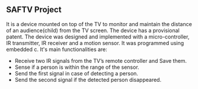 ## SAFTV Project

It is a device mounted on top of the TV to monitor and maintain the distance of an audience(child) from the TV screen. The device has a provisional 
patent.
The device was designed and implemented with a micro-controller, IR transmitter, IR receiver and a motion sensor. It was programmed using
embedded c. It's main functionalities are:
 
* Receive two IR signals from the TV’s remote controller and Save them.
* Sense if a person is within the range of the sensor.
* Send the first signal in case of detecting a person.
* Send the second signal if the detected person disappeared.


